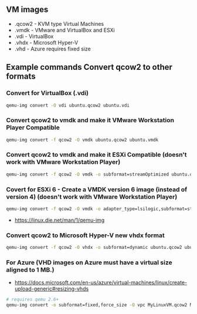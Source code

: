 ## VM images

* .qcow2 - KVM type Virtual Machines
* .vmdk - VMware and VirtualBox and ESXi
* .vdi - VirtualBox
* .vhdx - Microsoft Hyper-V
* .vhd  - Azure requires fixed size

## Example commands Convert qcow2 to other formats

### Convert for VirtualBox (.vdi)

```bash
qemu-img convert -O vdi ubuntu.qcow2 ubuntu.vdi
```

### Convert qcow2 to vmdk and make it VMware Workstation Player Compatible

```bash
qemu-img convert -f qcow2 -O vmdk ubuntu.qcow2 ubuntu.vmdk
```

### Convert qcow2 to vmdk and make it ESXi Compatible (doesn't work with VMware Workstation Player)

```bash
qemu-img convert -f qcow2 -O vmdk -o subformat=streamOptimized ubuntu.qcow2 ubuntu.vmdk
```

### Covert for ESXi 6 - Create a VMDK version 6 image (instead of version 4) (doesn't work with VMware Workstation Player)

```bash
qemu-img convert -f qcow2 -O vmdk -o adapter_type=lsilogic,subformat=streamOptimized,compat6 ubuntu.qcow2 ubuntu.vmdk
```
* https://linux.die.net/man/1/qemu-img

### Convert qcow2 to Microsoft Hyper-V new vhdx format

```bash
qemu-img convert -f qcow2 -O vhdx -o subformat=dynamic ubuntu.qcow2 ubuntu.vhdx
```

### For Azure (VHD images on Azure must have a virtual size aligned to 1 MB.)

* https://docs.microsoft.com/en-us/azure/virtual-machines/linux/create-upload-generic#resizing-vhds

```bash
# requires qemu 2.6+
qemu-img convert -o subformat=fixed,force_size -O vpc MyLinuxVM.qcow2 MyLinuxVM.vhd
```